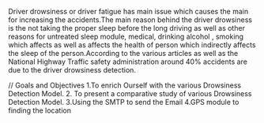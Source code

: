 Driver drowsiness or driver fatigue has main issue which causes the main for increasing the accidents.The main reason behind the driver drowsiness is the not taking the proper
sleep before the long driving as well as other reasons for untreated sleep module, medical, drinking alcohol , smoking which affects as well as affects the health of person 
which indirectly affects the sleep of the person.According to the various articles as well as the National Highway Traffic safety administration around 40% accidents are due 
to the driver drowsiness detection.

// Goals and Objectives
1.To enrich Ourself with the various Drowsiness Detection Model. 
2. To present a comparative study of various Drowsiness Detection Model.
3.Using the SMTP to send the Email
4.GPS module to finding the location
